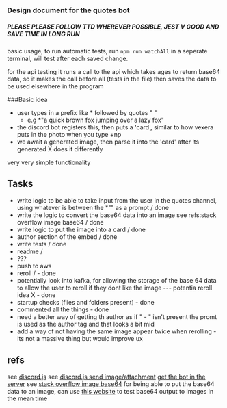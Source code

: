 ### Design document for the quotes bot

##### PLEASE PLEASE FOLLOW TTD WHEREVER POSSIBLE, JEST V GOOD AND SAVE TIME IN LONG RUN

basic usage, to run automatic tests, run `npm run watchAll` in a seperate terminal, will test after each saved change.

for the api testing it runs a call to the api which takes ages to return base64 data, so it makes the call before all (tests in the file) then saves the data to be used elsewhere in the program

###Basic idea

-   user types in a prefix like \* followed by quotes " "
    -   e.g \*"a quick brown fox jumping over a lazy fox"
-   the discord bot registers this, then puts a 'card', similar to how vexera puts in the photo when you type +np 
-   we await a generated image, then parse it into the 'card' after its generated X does it differently 

very very simple functionality

## Tasks

-   write logic to be able to take input from the user in the quotes channel, using whatever is between the \*"" as a prompt / done
-   write the logic to convert the base64 data into an image see refs:stack overflow image base64 / done
-   write logic to put the image into a card / done
-   author section of the embed / done
-   write tests / done
-   readme /
-   ???
-   push to aws
-   reroll / - done
-   potentially look into kafka, for allowing the storage of the base 64 data to allow the user to reroll if they dont like the image --- potentia reroll idea X - done
-   startup checks (files and folders present) - done
-   commented all the things - done
-   need a better way of getting th author as if " - " isn't present the promt is used as the author tag and that looks a bit mid
-   add a way of not having the same image appear twice when rerolling - its not a massive thing but would improve ux
## refs

see [discord.js](https://discord.js.org/#/)
see [discord.js send image/attachment](https://discord.js.org/#/docs/discord.js/stable/class/MessageAttachment)
[get the bot in the server](https://discord.com/api/oauth2/authorize?client_id=1071513783807254528&permissions=2147485760&scope=bot%20applications.commands)
see [stack overflow image base64](https://stackoverflow.com/questions/21227078/convert-base64-to-image-in-javascript-jquery) for being able to put the base64 data to an image, can use [this website](https://codebeautify.org/base64-to-image-converter) to test base64 output to images in the mean time
